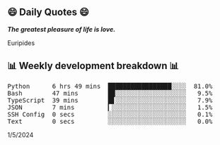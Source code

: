 ## 😄 Daily Quotes 😄

_**The greatest pleasure of life is love.**_

Euripides



## 📊 Weekly development breakdown 📊

<pre>Python      6 hrs 49 mins  █████████████████░░░░  81.0%
Bash        47 mins        █▉░░░░░░░░░░░░░░░░░░░   9.5%
TypeScript  39 mins        █▋░░░░░░░░░░░░░░░░░░░   7.9%
JSON        7 mins         ▎░░░░░░░░░░░░░░░░░░░░   1.5%
SSH Config  0 secs         ░░░░░░░░░░░░░░░░░░░░░   0.1%
Text        0 secs         ░░░░░░░░░░░░░░░░░░░░░   0.0%</pre>

1/5/2024
